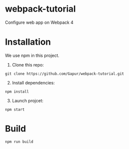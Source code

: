 # webpack-tutorial
Configure web app on Webpack 4

# Installation
We use npm in this project.

1. Clone this repo:
```
git clone https://github.com/Gapur/webpack-tutorial.git
```

2. Install dependencies:
```
npm install
```

3. Launch projcet:
```
npm start
```

# Build

```
npm run build
```
